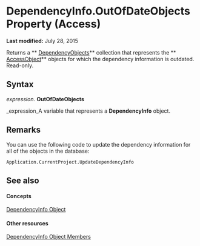 
# DependencyInfo.OutOfDateObjects Property (Access)

 **Last modified:** July 28, 2015

Returns a  ** [DependencyObjects](f146e414-ffda-d69f-73f2-992ab660c6c8.md)** collection that represents the ** [AccessObject](8a770b33-5bff-120a-6707-ca214ee5ced3.md)** objects for which the dependency information is outdated. Read-only.

## Syntax

 _expression_. **OutOfDateObjects**

 _expression_A variable that represents a  **DependencyInfo** object.


## Remarks

You can use the following code to update the dependency information for all of the objects in the database:


```
Application.CurrentProject.UpdateDependencyInfo
```


## See also


#### Concepts


 [DependencyInfo Object](46ccdc3f-0101-5d81-8c01-ac37f139a2bc.md)
#### Other resources


 [DependencyInfo Object Members](be4e20e3-4d1d-f38f-f90b-62cf1ce2a982.md)
